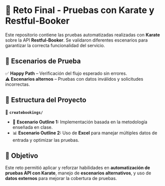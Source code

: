 # 🥋 Reto Final - Pruebas con Karate y Restful-Booker  

Este repositorio contiene las pruebas automatizadas realizadas con **Karate** sobre la API **Restful-Booker**. Se validaron diferentes escenarios para garantizar la correcta funcionalidad del servicio.  

## 📌 Escenarios de Prueba  

✅ **Happy Path** – Verificación del flujo esperado sin errores.  
⚠️ **Escenarios alternos** – Pruebas con datos inválidos y solicitudes incorrectas.  

## 📂 Estructura del Proyecto  

📁 **`createbookings/`**  
- 📝 **Escenario Outline 1:** Implementación basada en la metodología enseñada en clase.  
- 📊 **Escenario Outline 2:** Uso de **Excel** para manejar múltiples datos de entrada y optimizar las pruebas.  

## 🚀 Objetivo  

Este reto permitió aplicar y reforzar habilidades en **automatización de pruebas API con Karate**, manejo de **escenarios alternativos**, y uso de **datos externos** para mejorar la cobertura de pruebas.  

